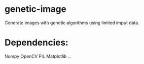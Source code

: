 # genetic-image

Generate images with genetic algorithms using limited imput data.

# Dependencies:

Numpy
OpenCV
PIL
Matplotlib
...

